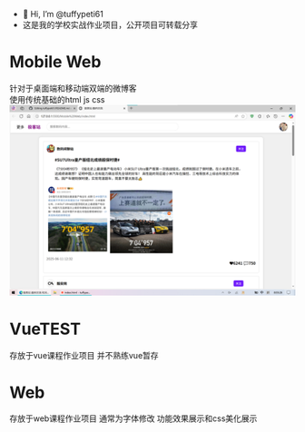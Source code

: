 - 👋 Hi, I’m @tuffypeti61
- 这是我的学校实战作业项目，公开项目可转载分享
<!---
tuffypeti61/tuffypeti61 is a ✨ special ✨ repository because its `README.md` (this file) appears on your GitHub profile.
You can click the Preview link to take a look at your changes.
--->

<h1>Mobile Web</h1>
针对于桌面端和移动端双端的微博客 <br>
使用传统基础的html js css<br>
<img src="file/实例1.png">
<br>
<h1>VueTEST</h1>
存放于vue课程作业项目 并不熟练vue暂存
<br>
<h1>Web</h1>
存放于web课程作业项目 通常为字体修改 功能效果展示和css美化展示

